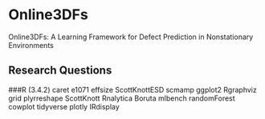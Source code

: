 # Online3DFs
Online3DFs: A Learning Framework for Defect Prediction in Nonstationary Environments

## Research Questions 

###R (3.4.2)
caret
e1071
effsize
ScottKnottESD
scmamp
ggplot2
Rgraphviz
grid
plyrreshape
ScottKnott
Rnalytica
Boruta
mlbench
randomForest
cowplot
tidyverse
plotly
IRdisplay